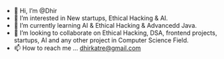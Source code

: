 - 👋 Hi, I’m @Dhir 
- 👀 I’m interested in New startups, Ethical Hacking & AI.
- 🌱 I’m currently learning AI & Ethical Hacking & Advancedd Java.
- 💞️ I’m looking to collaborate on Ethical Hacking, DSA, frontend projects, startups, AI and any other project in Computer Science Field. 
- 📫 How to reach me ... dhirkatre@gmail.com

<!---
Dhir0808/Dhir0808 is a ✨ special ✨ repository because its `README.md` (this file) appears on your GitHub profile.
You can click the Preview link to take a look at your changes.
--->
